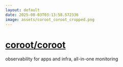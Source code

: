 ```yaml
---
layout: default
date: 2025-08-03T03:13:58.572336
image: assets/coroot_coroot_cropped.png
---
```


# [coroot/coroot](https://github.com/coroot/coroot)

observability for apps and infra, all-in-one monitoring
